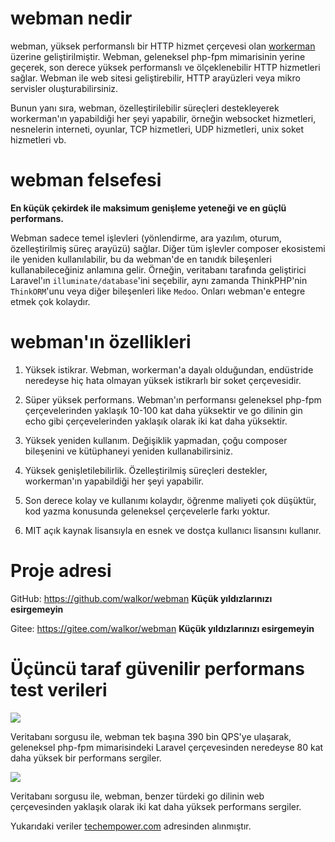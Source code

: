 # webman nedir

webman, yüksek performanslı bir HTTP hizmet çerçevesi olan [workerman](https://www.workerman.net) üzerine geliştirilmiştir. Webman, geleneksel php-fpm mimarisinin yerine geçerek, son derece yüksek performanslı ve ölçeklenebilir HTTP hizmetleri sağlar. Webman ile web sitesi geliştirebilir, HTTP arayüzleri veya mikro servisler oluşturabilirsiniz.

Bunun yanı sıra, webman, özelleştirilebilir süreçleri destekleyerek workerman'ın yapabildiği her şeyi yapabilir, örneğin websocket hizmetleri, nesnelerin interneti, oyunlar, TCP hizmetleri, UDP hizmetleri, unix soket hizmetleri vb.

# webman felsefesi
**En küçük çekirdek ile maksimum genişleme yeteneği ve en güçlü performans.**

Webman sadece temel işlevleri (yönlendirme, ara yazılım, oturum, özelleştirilmiş süreç arayüzü) sağlar. Diğer tüm işlevler composer ekosistemi ile yeniden kullanılabilir, bu da webman'de en tanıdık bileşenleri kullanabileceğiniz anlamına gelir. Örneğin, veritabanı tarafında geliştirici Laravel'ın `illuminate/database`'ini seçebilir, aynı zamanda ThinkPHP'nin `ThinkORM`'unu veya diğer bileşenleri like `Medoo`. Onları webman'e entegre etmek çok kolaydır.

# webman'ın özellikleri

1. Yüksek istikrar. Webman, workerman'a dayalı olduğundan, endüstride neredeyse hiç hata olmayan yüksek istikrarlı bir soket çerçevesidir.

2. Süper yüksek performans. Webman'ın performansı geleneksel php-fpm çerçevelerinden yaklaşık 10-100 kat daha yüksektir ve go dilinin gin echo gibi çerçevelerinden yaklaşık olarak iki kat daha yüksektir.

3. Yüksek yeniden kullanım. Değişiklik yapmadan, çoğu composer bileşenini ve kütüphaneyi yeniden kullanabilirsiniz.

4. Yüksek genişletilebilirlik. Özelleştirilmiş süreçleri destekler, workerman'ın yapabildiği her şeyi yapabilir.

5. Son derece kolay ve kullanımı kolaydır, öğrenme maliyeti çok düşüktür, kod yazma konusunda geleneksel çerçevelerle farkı yoktur.

6. MIT açık kaynak lisansıyla en esnek ve dostça kullanıcı lisansını kullanır.

# Proje adresi
GitHub: https://github.com/walkor/webman **Küçük yıldızlarınızı esirgemeyin**

Gitee: https://gitee.com/walkor/webman **Küçük yıldızlarınızı esirgemeyin**

# Üçüncü taraf güvenilir performans test verileri

![](../assets/img/benchmark1.png)

Veritabanı sorgusu ile, webman tek başına 390 bin QPS'ye ulaşarak, geleneksel php-fpm mimarisindeki Laravel çerçevesinden neredeyse 80 kat daha yüksek bir performans sergiler.

![](../assets/img/benchmarks-go.png)

Veritabanı sorgusu ile, webman, benzer türdeki go dilinin web çerçevesinden yaklaşık olarak iki kat daha yüksek performans sergiler.

Yukarıdaki veriler [techempower.com](https://www.techempower.com/benchmarks/#section=data-r20&hw=ph&test=db&l=zik073-sf) adresinden alınmıştır.
